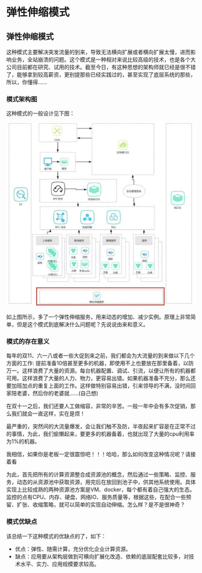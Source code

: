 # 弹性伸缩模式

## 弹性伸缩模式

这种模式主要解决突发流量的到来，导致无法横向扩展或者横向扩展太慢，进而影响业务，全站崩溃的问题。这个模式是一种相对来说比较高级的技术，也是各个大公司目前都在研究、试用的技术。截至今日，有这种思想的架构师就已经是很不错了，能够拿到较高薪资，更别提那些已经实践过的，甚至实现了底层系统的那些，所以，你懂得...... 

### 模式架构图

这种模式的一般设计见下图：

![](../.gitbook/assets/image%20%28134%29.png)

如上图所示，多了一个弹性伸缩服务，用来动态的增加、减少实例。原理上非常简单，但是这个模式到底解决什么问题呢？先说说由来和意义。 

### 模式的存在意义

每年的双11、六一八或者一些大促到来之前，我们都会为大流量的到来做以下几个方面的工作: 提前准备10倍甚至更多的机器，即使用不上也要放在那里备着，以防万一。这样浪费了大量的资源。每台机器配置、调试、引流，以便让所有的机器都可用。这样浪费了大量的人力、物力，更容易出错。如果机器准备不充分，那么还要加班加点的重复上面的工作。这样做特别容易出错，引来领导的不满，没时间回家陪老婆，然后你的老婆就......\(自己想\) 

在双十一之后，我们还要人工做缩容，非常的辛苦。一般一年中会有多次促销，那么我们就会一直这样，实在是烦！ 

最严重的，突然间的大流量爆发，会让我们触不及防，半夜起来扩容是在正常不过的事情，为此，我们偷懒起来，要更多的机器备着，也就出现了大量的cpu利用率为1%的机器。 

我相信，如果你是老板一定很震惊吧！！！哈哈，那么如何改变这种情况呢？请接着看

为此，首先把所有的计算资源整合成资源池的概念，然后通过一些策略、监控、服务，动态的从资源池中获取资源，用完后在放回到池子中，供其他系统使用。具体实现上比较成熟的两种资源池方案是VM、docker，每个都有着自己强大的生态。监控的点有CPU、内存、硬盘、网络IO、服务质量等，根据这些，在配合一些预留、扩张、收缩策略，就可以简单的实现自动伸缩。怎么样？是不是很神奇？

### 模式优缺点

该总结一下这种模式的优缺点的了，如下：

* 优点：弹性、随需计算，充分优化企业计算资源。
* 缺点：应用要从架构层做到可横向扩展化改造、依赖的底层配套比较多，对技术水平、实力、应用规模要求较高。

